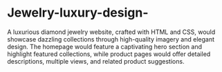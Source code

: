 # Jewelry-luxury-design-
A luxurious diamond jewelry website, crafted with HTML and CSS, would showcase dazzling collections through high-quality imagery and elegant design.  The homepage would feature a captivating hero section and highlight featured collections, while product pages would offer detailed descriptions, multiple views, and related product suggestions.
